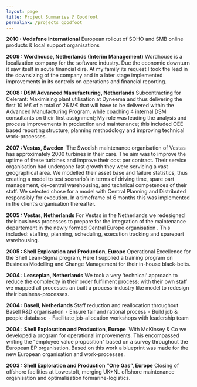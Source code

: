 ```yaml
---
layout: page
title: Project Summaries @ Goodfoot
permalink: /projects_goodfoot
---
```


**2010 : Vodafone International**
European rollout of SOHO and SMB online products & local support organisations

**2009 : Wordhouse, Netherlands (Interim Management)**
Wordhouse is a localization company for the software industry. Due the economic downturn it saw itself in acute financial dire. At my family its request I took the lead in the downsizing of the company and in a later stage implemented improvements in its controls on operations and financial reporting.

**2008 : DSM Advanced Manufacturing, Netherlands**
Subcontracting for Celerant: Maximising plant utilisation at Dyneema and thus delivering the first 10 M€ of a total of 26 M€ that will have to be delivered within the Advanced Manufacturing Program, while coaching 4 internal DSM consultants on their first assignment; My role was leading the analysis and process improvements in production and maintenance; this included OEE based reporting structure, planning methodology and improving technical work-processes.

**2007 : Vestas, Sweden** 
The Swedish maintenance organisation of Vestas has approximately 2000 turbines in their care. The aim was to improve the uptime of these turbines and improve their cost per contract. Their service organisation had undergone fast growth they were servicing a vast geographical area. We modelled their asset base and failure statistics, thus creating a model to test scenario’s in terms of driving time, spare part management, de-central warehousing, and technical competences of their staff. We selected chose for a model with Central Planning and Distributed responsibly for execution. In a timeframe of 6 months this was implemented in the client’s organisation thereafter.

**2005 : Vestas, Netherlands**
For Vestas in the Netherlands we redesigned their business processes to prepare for the integration of the maintenance departement in the newly formed Central Europe organisation . This included: staffing, planning, scheduling, execution tracking and sparepart warehousing.

**2005 : Shell Exploration and Production, Europe**
Operational Excellence for the Shell Lean-Sigma program, Here I supplied a training program on Business Modelling and Change Management for their in-house black-belts.

**2004 : Leaseplan, Netherlands**
We took a very ‘technical’ approach to reduce the complexity in their order fulfilment process; with their own staff we mapped all processes an built a process-industry like model to redesign their business-processes.

**2004 : Basell, Netherlands**
Staff reduction and reallocation throughout Basell R&D organisation
	⁃	Ensure fair and rational process
	⁃	Build job & people database
	⁃	Facilitate job-allocation workshops with leadership team

**2004 : Shell Exploration and Production, Europe**
 With McKinsey & Co we developed a program for operational improvements. This encompassed writing the "employee value proposition" based on a survey throughout the European EP organisation. Based on this work a blueprint was made for the new European organisation and work-processes.

**2003 : Shell Exploration and Production “One Gas”, Europe** 
Closing of offshore facilities at Lowestoft, merging UK+NL offshore maintenance organisation and optimalisation formarine-logistics.
